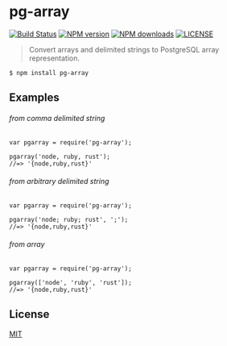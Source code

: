 # pg-array

[![Build Status](http://img.shields.io/travis/wilmoore/pg-array.svg)](https://travis-ci.org/wilmoore/pg-array) [![NPM version](http://img.shields.io/npm/v/pg-array.svg)](https://www.npmjs.org/package/pg-array) [![NPM downloads](http://img.shields.io/npm/dm/pg-array.svg)](https://www.npmjs.org/package/pg-array) [![LICENSE](http://img.shields.io/npm/l/pg-array.svg)](LICENSE)

> Convert arrays and delimited strings to PostgreSQL array representation.

    $ npm install pg-array

## Examples

###### from comma delimited string

    var pgarray = require('pg-array');

    pgarray('node, ruby, rust');
    //=> '{node,ruby,rust}'

###### from arbitrary delimited string

    var pgarray = require('pg-array');

    pgarray('node; ruby; rust', ';');
    //=> '{node,ruby,rust}'

###### from array

    var pgarray = require('pg-array');

    pgarray(['node', 'ruby', 'rust']);
    //=> '{node,ruby,rust}'

## License

  [MIT](LICENSE)

